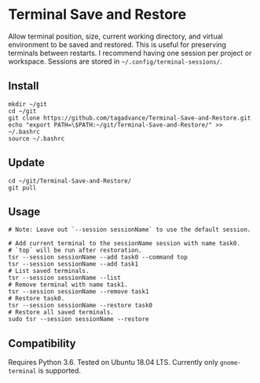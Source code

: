 # Terminal Save and Restore
Allow terminal position, size, current working directory, and virtual environment to be saved and restored. This is useful for preserving terminals between restarts. I recommend having one session per project or workspace. Sessions are stored in `~/.config/terminal-sessions/`.

## Install
```
mkdir ~/git
cd ~/git
git clone https://github.com/tagadvance/Terminal-Save-and-Restore.git
echo "export PATH=\$PATH:~/git/Terminal-Save-and-Restore/" >> ~/.bashrc
source ~/.bashrc
```

## Update
```
cd ~/git/Terminal-Save-and-Restore/
git pull
```

## Usage
```
# Note: Leave out `--session sessionName` to use the default session.

# Add current terminal to the sessionName session with name task0.
# `top` will be run after restoration.
tsr --session sessionName --add task0 --command top
tsr --session sessionName --add task1
# List saved terminals.
tsr --session sessionName --list
# Remove terminal with name task1.
tsr --session sessionName --remove task1
# Restore task0.
tsr --session sessionName --restore task0
# Restore all saved terminals.
sudo tsr --session sessionName --restore
```

## Compatibility
Requires Python 3.6. Tested on Ubuntu 18.04 LTS. Currently only `gnome-terminal` is supported.